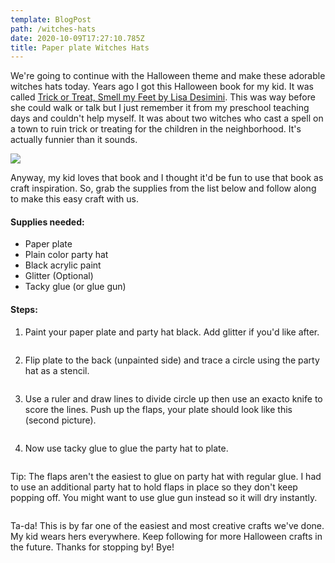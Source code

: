 ```yaml
---
template: BlogPost
path: /witches-hats
date: 2020-10-09T17:27:10.785Z
title: Paper plate Witches Hats
---
```





We're going to continue with the Halloween theme and make these adorable witches hats today. Years ago I got this Halloween book for my kid. It was called [Trick or Treat, Smell my Feet by Lisa Desimini](https://www.amazon.com/Trick-Treat-Smell-my-Feet/dp/0439233232/ref=sr_1_4?crid=2UUYAZKWNEQ27&dchild=1&keywords=trick+or+treat+smell+my+feet+book&qid=1602264722&sprefix=trick+or+treat+smell+m%2Caps%2C312&sr=8-4). This was way before she could walk or talk but I just remember it from my preschool teaching days and couldn't help myself. It was about two witches who cast a spell on a town to ruin trick or treating for the children in the neighborhood. It's actually funnier than it sounds. 

![](/assets/51NV4XXPNEL.jpg)

Anyway, my kid loves that book and I thought it'd be fun to use that book as craft inspiration. So, grab the supplies from the list below and follow along to make this easy craft with us. 

#### Supplies needed:

* Paper plate
* Plain color party hat
* Black acrylic paint
* Glitter (Optional)
* Tacky glue (or glue gun)

#### Steps:

1. Paint your paper plate and party hat black. Add glitter if you'd like after.

![]()

2. Flip plate to the back (unpainted side) and trace a circle using the party hat as a stencil.

![]()

3. Use a ruler and draw lines to divide circle up then use an exacto knife to score the lines. Push up the flaps, your plate should look like this (second picture).

![]()

4. Now use tacky glue to glue the party hat to plate. 

![]()

Tip: The flaps aren't the easiest to glue on party hat with regular glue. I had to use an additional party hat to hold flaps in place so they don't keep popping off. You might want to use glue gun instead so it will dry instantly. 

![]()

Ta-da! This is by far one of the easiest and most creative crafts we've done. My kid wears hers everywhere. Keep following for more Halloween crafts in the future. Thanks for stopping by! Bye!
